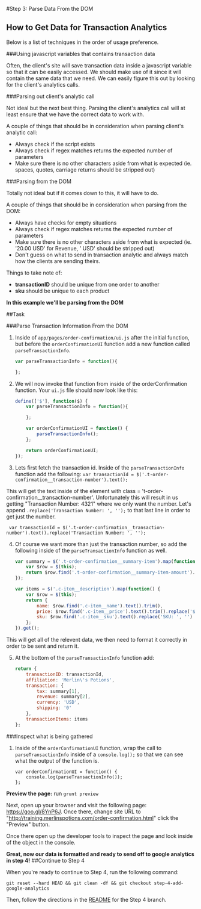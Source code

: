 #Step 3: Parse Data From the DOM

## How to Get Data for Transaction Analytics
Below is a list of techniques in the order of usage preference.

###Using javascript variables that contains transaction data
 
Often, the client's site will save transaction data inside a javascript variable so that it can be easily accessed. We should make use of it since it will contain the same data that we need. We can easily figure this out by looking for the client's analytics calls.

###Parsing out client's analytic call

Not ideal but the next best thing. Parsing the client's analytics call will at least ensure that we have the correct data to work with.

A couple of things that should be in consideration when parsing client's analytic call:

- Always check if the script exists
- Always check if regex matches returns the expected number of parameters
- Make sure there is no other characters aside from what is expected (ie. spaces, quotes, carriage returns should be stripped out)

###Parsing from the DOM

Totally not ideal but if it comes down to this, it will have to do. 

A couple of things that should be in consideration when parsing from the DOM:

- Always have checks for empty situations
- Always check if regex matches returns the expected number of parameters
- Make sure there is no other characters aside from what is expected (ie. '20.00 USD' for Revenue, ' USD' should be stripped out)
- Don't guess on what to send in transaction analytic and always match how the clients are sending theirs.

Things to take note of:
- __transactionID__ should be unique from one order to another
- __sku__ should be unique to each product

__In this example we'll be parsing from the DOM__

##Task

###Parse Transaction Information From the DOM

1. Inside of `app/pages/order-confirmation/ui.js` after the initial function, but before the `orderConfirmationUI` function add a new function called `parseTransactionInfo`.
    ```javascript
    var parseTransactionInfo = function(){

    };
    ```
2. We will now invoke that function from inside of the orderConfirmation function. Your `ui.js` file should now look like this:

    ```javascript
    define(['$'], function($) {
        var parseTransactionInfo = function(){

        };

        var orderConfirmationUI = function() {
            parseTransactionInfo();
        };

        return orderConfirmationUI;
    });
    ```
3. Lets first fetch the transaction id.
Inside of the `parseTransactionInfo` function add the following:
`var transactionId = $('.t-order-confirmation__transaction-number').text();`

This will get the text inside of the element with class = 't-order-confirmation__transaction-number'. Unfortunately this will result in us getting "Transaction Number: 4321" where we only want the number. Let's append `.replace('Transaction Number: ', '');` to that last line in order to get just the number.

` var transactionId = $('.t-order-confirmation__transaction-number').text().replace('Transaction Number: ', '');`

4. Of course we want more than just the transaction number, so add the following inside of the `parseTransactionInfo` function as well.

    ```javascript
    var summary = $('.t-order-confirmation__summary-item').map(function() {
        var $row = $(this);
        return $row.find('.t-order-confirmation__summary-item-amount').text().trim();
    });

    var items = $('.c-item__description').map(function() {
        var $row = $(this);
        return {
            name: $row.find('.c-item__name').text().trim(),
            price: $row.find('.c-item__price').text().trim().replace('$', ''),
            sku: $row.find('.c-item__sku').text().replace('SKU: ', '')
        };
    }).get();
    ```
This will get all of the relevent data, we then need to format it correctly in order to be sent and return it. 

5. At the bottom of the `parseTransactionInfo` function add: 
    ```javascript
    return {
        transactionID: transactionId,
        affiliation: 'Merlin\'s Potions',
        transaction: {
            tax: summary[1],
            revenue: summary[2],
            currency: 'USD',
            shipping: '0'
        },
        transactionItems: items
    };
    ```

###Inspect what is being gathered

1. Inside of the `orderConfirmationUI` function, wrap the call to `parseTransactionInfo` inside of a `console.log();` so that we can see what the output of the function is.  

    ```
    var orderConfirmationUI = function() {
        console.log(parseTransactionInfo());
    };
    ```

__Preview the page:__
run `grunt preview`

Next, open up your browser and visit the following page: https://goo.gl/8YnP6J. Once there, change site URL to "http://training.merlinspotions.com/order-confirmation.html" click the "Preview" button. 

Once there open up the developer tools to inspect the page and look inside of the object in the console.

__Great, now our data is formatted and ready to send off to google analytics in step 4!__
##Continue to Step 4

When you're ready to continue to Step 4, run the following command:

```
git reset --hard HEAD && git clean -df && git checkout step-4-add-google-analytics
```

Then, follow the directions in the [README](https://github.com/mobify/workshop--analytics-transactions/blob/step-4-add-google-analytics/README.md) for the Step 4 branch.
